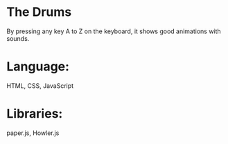 # The Drums
By pressing any key A to Z on the keyboard, it shows good animations with sounds.
# Language: 
HTML, CSS, JavaScript
# Libraries: 
paper.js, Howler.js
